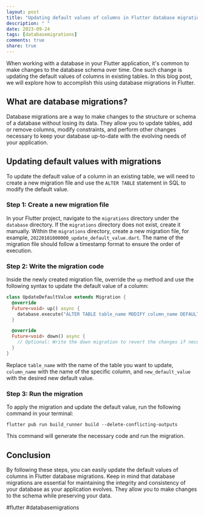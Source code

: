 ```yaml
---
layout: post
title: "Updating default values of columns in Flutter database migrations"
description: " "
date: 2023-09-24
tags: [databasemigrations]
comments: true
share: true
---
```


When working with a database in your Flutter application, it's common to make changes to the database schema over time. One such change is updating the default values of columns in existing tables. In this blog post, we will explore how to accomplish this using database migrations in Flutter.

## What are database migrations?

Database migrations are a way to make changes to the structure or schema of a database without losing its data. They allow you to update tables, add or remove columns, modify constraints, and perform other changes necessary to keep your database up-to-date with the evolving needs of your application.

## Updating default values with migrations

To update the default value of a column in an existing table, we will need to create a new migration file and use the `ALTER TABLE` statement in SQL to modify the default value.

### Step 1: Create a new migration file

In your Flutter project, navigate to the `migrations` directory under the `database` directory. If the `migrations` directory does not exist, create it manually. Within the `migrations` directory, create a new migration file, for example, `20220101000000_update_default_value.dart`. The name of the migration file should follow a timestamp format to ensure the order of execution.

### Step 2: Write the migration code

Inside the newly created migration file, override the `up` method and use the following syntax to update the default value of a column:

```dart
class UpdateDefaultValue extends Migration {
  @override
  Future<void> up() async {
    database.execute("ALTER TABLE table_name MODIFY column_name DEFAULT new_default_value;");
  }

  @override
  Future<void> down() async {
    // Optional: Write the down migration to revert the changes if necessary
  }
}
```

Replace `table_name` with the name of the table you want to update, `column_name` with the name of the specific column, and `new_default_value` with the desired new default value.

### Step 3: Run the migration

To apply the migration and update the default value, run the following command in your terminal:

```
flutter pub run build_runner build --delete-conflicting-outputs
```

This command will generate the necessary code and run the migration.

## Conclusion

By following these steps, you can easily update the default values of columns in Flutter database migrations. Keep in mind that database migrations are essential for maintaining the integrity and consistency of your database as your application evolves. They allow you to make changes to the schema while preserving your data.

#flutter #databasemigrations